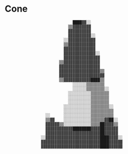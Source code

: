 # Cone 
                                                                            
                                                                            
                                  ████▓▓░░                                  
                                ▒▒▓▓▓▓▓▓▓▓                                  
                                ▓▓▓▓▓▓▓▓▓▓                                  
                                ▓▓▓▓▓▓▓▓▓▓░░                                
                              ░░▓▓▓▓▓▓▓▓▓▓▓▓                                
                              ▒▒▓▓▓▓▓▓▓▓▓▓▓▓                                
                              ▓▓▓▓▓▓▓▓▓▓▓▓▓▓                                
                              ▓▓▓▓▓▓▓▓▓▓▓▓▓▓░░                              
                              ▓▓▓▓▓▓▓▓▓▓▓▓▓▓▓▓                              
                            ▒▒▓▓▓▓▓▓▓▓▓▓▓▓▓▓▓▓                              
                            ▓▓▓▓▓▓▓▓▓▓▓▓▓▓▓▓▓▓                              
                            ▓▓▓▓▓▓▓▓▓▓▓▓▓▓▓▓▓▓▒▒                            
                            ▓▓▓▓▓▓▓▓▓▓▓▓▓▓▓▓▓▓▓▓                            
                            ▒▒▓▓▓▓▓▓▓▓▓▓▓▓████▒▒                            
                                  ░░░░░░▒▒▒▒▒▒▒▒                            
                                  ░░░░░░▒▒▒▒▒▒▒▒░░                          
                                ░░░░░░░░░░▒▒▒▒▒▒▒▒                          
                                ░░░░░░░░░░▒▒▒▒▒▒▒▒                          
                                ░░░░░░░░░░▒▒▒▒▒▒▒▒                          
                              ░░░░░░░░░░░░▒▒▒▒▒▒▒▒░░                        
                              ░░░░░░░░░░░░▒▒▒▒▒▒▒▒▒▒                        
                      ░░      ░░░░░░░░░░░░▒▒▒▒▒▒▒▒▒▒                        
                      ▒▒▓▓    ░░░░░░░░░░░░▒▒▒▒▒▒▓▓██░░                      
                      ▓▓▓▓▓▓▒▒░░░░░░░░░░░░▒▒▒▒██▓▓▓▓▒▒                      
                      ▓▓▓▓▓▓▓▓▓▓▓▓████████▓▓▓▓██▓▓▓▓▓▓                      
                      ▓▓▓▓▓▓▓▓▓▓▓▓▓▓▓▓▓▓▓▓▓▓▓▓██▓▓▓▓▓▓                      
                    ░░▓▓▓▓▓▓▓▓▓▓▓▓▓▓▓▓▓▓▓▓▓▓▓▓████▓▓▓▓░░                    
                    ▓▓▓▓▓▓▓▓▓▓▓▓▓▓▓▓▓▓▓▓▓▓▓▓▓▓████▓▓▓▓▓▓                    
                    ▓▓▓▓▓▓▓▓▓▓▓▓▓▓▓▓▓▓▓▓▓▓▓▓▓▓████▓▓▓▓▓▓                    
